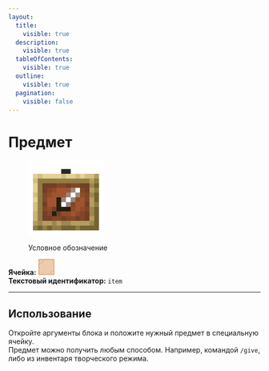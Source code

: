```yaml
---
layout:
  title:
    visible: true
  description:
    visible: true
  tableOfContents:
    visible: true
  outline:
    visible: true
  pagination:
    visible: false
---
```


# Предмет

<figure><img src="../../../.gitbook/assets/item_frame.png" alt="" width="150"><figcaption><p>Условное обозначение</p></figcaption></figure>

**Ячейка:** <img src="../../../.gitbook/assets/orange_stained_glass_pane.png" alt="" data-size="line">\
**Текстовый идентификатор:** `item`

***

## Использование

Откройте аргументы блока и положите нужный предмет в специальную ячейку.\
Предмет можно получить любым способом. Например, командой `/give`, либо из инвентаря творческого режима.
